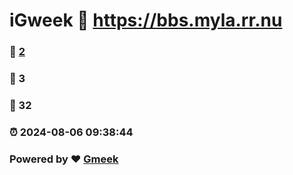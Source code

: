 # iGweek :link: https://bbs.myla.rr.nu 
### :page_facing_up: [2](https://bbs.myla.rr.nu/tag.html) 
### :speech_balloon: 3 
### :hibiscus: 32 
### :alarm_clock: 2024-08-06 09:38:44 
### Powered by :heart: [Gmeek](https://github.com/Meekdai/Gmeek)

